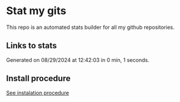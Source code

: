 # Stat my gits

This repo is an automated stats builder for all my github repositories.

## Links to stats


Generated on 08/29/2024 at 12:42:03 in 0 min, 1 seconds.

## Install procedure

[See instalation procedure](./src/install.md)
